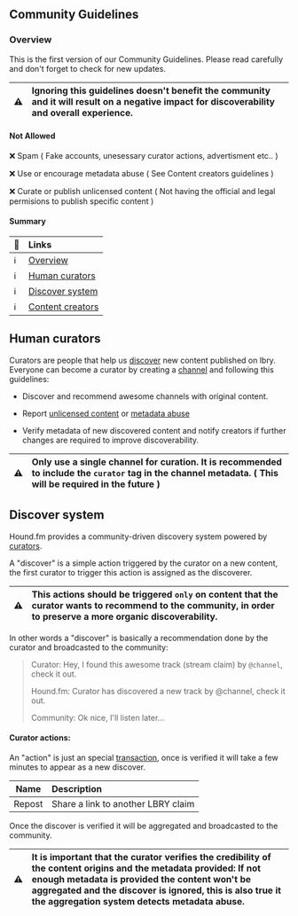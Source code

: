 ## Community Guidelines

### Overview

This is the first version of our Community Guidelines. Please read carefully and don't forget to check for new updates.

| :warning: | Ignoring this guidelines doesn't benefit the community and it will result on a negative impact for discoverability and overall experience.
|---|:---|

#### Not Allowed

:x: Spam ( Fake accounts, unesessary curator actions, advertisment etc.. )

:x: Use or encourage metadata abuse ( See Content creators guidelines )

:x: Curate or publish unlicensed content ( Not having the official and legal permisions to publish specific content )

#### Summary

| :link: | Links
|---|:--- |
 :information_source: | [Overview](#user-content-community-guidelines)
| :information_source: | [Human curators](#user-content-human-curators)
| :information_source: | [Discover system](#user-content-discover-system)
| :information_source: | [Content creators](#user-content-content-creators)

## Human curators

Curators are people that help us [discover](#user-content-discover-system) new content published on lbry.
Everyone can become a curator by creating a [channel](https://lbry.tech/spec#channels) and following this guidelines:

- Discover and recommend awesome channels with original content.

- Report [unlicensed content](https://lbry.com/faq/dmca) or [metadata abuse](https://lbry.com/dmca)

- Verify metadata of new discovered content and notify creators if further changes are required to improve discoverability.

| :warning: | Only use a single channel for curation. It is recommended to include the `curator` tag in the channel metadata. ( This will be required in the future )
|---|:---|

## Discover system

Hound.fm provides a community-driven discovery system powered by [curators](...).

A "discover" is a simple action triggered by the curator on a new content, the first curator to trigger this action is assigned as the discoverer.

| :warning: | This actions should be triggered `only` on content that the curator wants to recommend to the community, in order to preserve a more organic discoverability.
|---|:---|

In other words a "discover" is basically a recommendation done by the curator and broadcasted to the community:

> Curator: Hey, I found this awesome track (stream claim) by `@channel`, check it out. 
>
> Hound.fm: Curator has discovered a new track by @channel, check it out.
> 
> Community: Ok nice, I'll listen later...

#### Curator actions:

An "action" is just an special [transaction](https://lbry.com/faq/transaction-types), once is verified it will take a few minutes to appear as a new discover.

| Name | Description
|---|:---|
| Repost | Share a link to another LBRY claim 

Once the discover is verified it will be aggregated and broadcasted to the community.

| :warning: | It is important that the curator verifies the credibility of the content origins and the metadata provided: If not enough metadata is provided the content won't be aggregated and the discover is ignored, this is also true it the aggregation system detects metadata abuse.
|---|:---|
